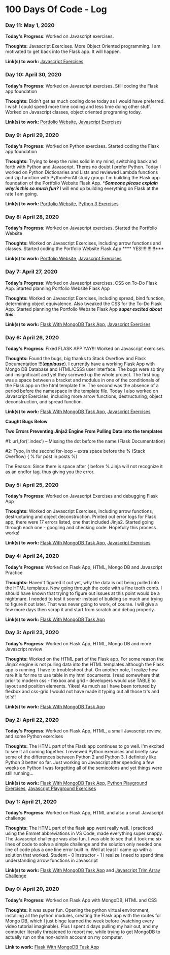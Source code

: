 # 100 Days Of Code - Log


### Day 11: May 1, 2020

**Today's Progress**: Worked on Javascript exercises. 

**Thoughts:** Javascript Exercises. More Object Oriented programming. I am motivated to get back into the Flask app.  It will happen.

**Link(s) to work:** [Javascript Exercises](https://github.com/HajaSChilds/javascript_playground)


### Day 10: April 30, 2020

**Today's Progress**: Worked on Javascript exercises. Still coding the Flask app foundation 

**Thoughts:** Didn't get as much coding done today as I would have preferred.  I wish I could spend more time coding and less time doing other stuff. Worked on Javascript classes, object oriented programing today.

**Link(s) to work:** [Portfolio Website](https://github.com/HajaSChilds/thisdevlovestech), [Javascript Exercises](https://github.com/HajaSChilds/javascript_playground)



### Day 9: April 29, 2020

**Today's Progress**: Worked on Python exercises. Started coding the Flask app foundation 

**Thoughts:** Trying to keep the rules solid in my mind, switching back and forth with Python and Javascript.  Theres no doubt I prefer Python. Today I worked on Python Dictionaries and Lists and reviewed Lambda functions and zip function with PythonForAll study group. I'm building the Flask app foundation of the Portfolio Website Flask App. ****Someone please explain why is this so much fun?***  I will end up building everything on Flask at the rate I am going.

**Link(s) to work:** [Portfolio Website](https://github.com/HajaSChilds/thisdevlovestech), [Python 3 Exercises](https://github.com/HajaSChilds/python3_playground)



### Day 8: April 28, 2020

**Today's Progress**: Worked on Javascript exercises. Started the Portfolio Website

**Thoughts:** Worked on Javascript Exercises, including arrow functions and classes. Started coding the Portfolio Website Flask App **** YES!!!!!!!!!!!***

**Link(s) to work:** [Portfolio Website](https://github.com/HajaSChilds/thisdevlovestech), [Javascript Exercises](https://github.com/HajaSChilds/javascript_playground)



### Day 7: April 27, 2020

**Today's Progress**: Worked on Javascript exercises. CSS on To-Do Flask App. Started planning Portfolio Website Flask App

**Thoughts:** Worked on Javascript Exercises, including spread, bind function, determining object equivalence.  Also tweaked the CSS for the To-Do Flask App.  Started planning the Portfolio Website Flask App ***super excited about this***

**Link(s) to work:** [Flask With MongoDB Task App](https://github.com/HajaSChilds/FlaskWithMongoTaskApp), [Javascript Exercises](https://github.com/HajaSChilds/javascript_playground)


### Day 6: April 26, 2020

**Today's Progress**: Fixed FLASK APP YAY!!! Worked on Javascript exercises.

**Thoughts:** Found the bugs, big thanks to Stack Overflow and Flask Documentation !!!(***applause***). I currently have a working Flask App with Mongo DB Database and HTML/CSSS user interface. The bugs were so tiny and insignificant and yet they screwed up the whole project.  The first bug was a space between a bracket and modulus in one of the conditionals of the Flask app on the html template file.  The second was the absence of a period before the namespace in the template file. Today I also worked on Javascript Exercises, including more arrow functions, destructuring, object deconstruction, and spread function. 

**Link(s) to work:** [Flask With MongoDB Task App](https://github.com/HajaSChilds/FlaskWithMongoTaskApp), [Javascript Exercises](https://github.com/HajaSChilds/javascript_playground)

**Caught Bugs Below**

**Two Errors Preventing Jinja2 Engine From Pulling Data into the templates**

#1:
url_for('.index') – Missing the dot before the name             (Flask Documentation)


#2:
Typo, in the second for-loop – extra space before the %         (Stack Overflow) 
{   % for post in posts %}

The Reason: Since there is space after { before % Jinja will not recognize it as an endfor tag. thus giving you the error.



### Day 5: April 25, 2020

**Today's Progress**: Worked on Javascript Exercises and debugging Flask App

**Thoughts:** Worked on Javascript Exercises, including arrow functions, destructuring and object deconstruction. Printed out error logs for Flask app, there were 17 errors listed, one that included Jinja2. Started going through each one - googling and checking code.  Hopefully this process works!

**Link(s) to work:** [Flask With MongoDB Task App](https://github.com/HajaSChilds/FlaskWithMongoTaskApp), [Javascript Exercises](https://github.com/HajaSChilds/javascript_playground)


### Day 4: April 24, 2020

**Today's Progress**: Worked on Flask App, HTML, Mongo DB and Javascript Practice 

**Thoughts:** Haven't figured it out yet, why the data is not being pulled into the HTML templates. Now going through the code with a fine tooth comb.  I should have known that trying to figure out issues at this point would be a nightmare. I needed to test it sooner instead of building so much and trying to figure it out later.  That was never going to work, of course. I will give a few more days then scrap it and start from scratch and debug properly.

**Link(s) to work:** [Flask With MongoDB Task App](https://github.com/HajaSChilds/FlaskWithMongoTaskApp)


### Day 3: April 23, 2020

**Today's Progress**: Worked on Flask App, HTML, Mongo DB and more Javascript review

**Thoughts:** Worked on the HTML part of the Flask app.  For some reason the Jinja2 engine is not pulling data into the HTML templates although the Flask app is running. I have to troubleshoot that. On another note, I realize how rare it is for me to use table in my html documents.  I read somewhere that prior to modern css - flexbox and grid - developers would use TABLE to layout and position elements. Yikes!  As much as I have been tortured by flexbox and css-grid I would not have made it typing out all those tr's and td's!!

**Link(s) to work:** [Flask With MongoDB Task App](https://github.com/HajaSChilds/FlaskWithMongoTaskApp)


### Day 2: April 22, 2020

**Today's Progress**: Worked on Flask App, HTML, a small Javascript review, and some Python exercises

**Thoughts:** The HTML part of the Flask app continues to go well. I'm excited to see it all coming together.  I reviewed Python exercises and briefly saw some of the differences between Python 2 and Python 3.  I definitely like Python 3 better so far. Just working on Javascript after spending a few weeks on Python I was forgetting all of the semicolons and yet things were still running...

**Link(s) to work:** [Flask With MongoDB Task App](https://github.com/HajaSChilds/FlaskWithMongoTaskApp), [Python Playground Exercises](https://github.com/HajaSChilds/python_playground), [Javascript Playground Exercises](https://github.com/HajaSChilds/javascript_playground) 


### Day 1: April 21, 2020

**Today's Progress**: Worked on Flask App, HTML and also a small Javascript challenge

**Thoughts:** The HTML part of the flask app went really well. I practiced using the Emmet abbreviations in VS Code, made everything super snappy.  The Javascript challenge was also fun.  I was able to see that it took me six lines of code to solve a simple challenge and the solution only needed one line of code plus a one line error built in.  Well at least I came up with a solution that worked. Student - 0 Instructor - 1  I realize I need to spend time understanding arrow functions in Javascript

**Link(s) to work:** [Flask With MongoDB Task App](https://github.com/HajaSChilds/FlaskWithMongoTaskApp) and [Javascript Trim Array Challenge](https://github.com/HajaSChilds/javascript_playground/blob/master/trim.js)

### Day 0: April 20, 2020

**Today's Progress**: Worked on Flask App with MongoDB, HTML and CSS

**Thoughts:** It was super fun. Opening the python virtual environment, installing all the python modules, creating the Flask app with the routes for Mongo DB, which I just binge learned the week before (watching every video tutorial imaginable). Plus I spent 4 days pulling my hair out, and my computer literally threatened to report me, while trying to get MongoDB to actually run on the non-admin account on my computer.

**Link to work:** [Flask With MongoDB Task App](https://github.com/HajaSChilds/FlaskWithMongoTaskApp)




